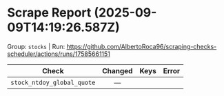 # Scrape Report (2025-09-09T14:19:26.587Z)

Group: `stocks`  |  Run: https://github.com/AlbertoRoca96/scraping-checks-scheduler/actions/runs/17585661151

| Check | Changed | Keys | Error |
|---|:---:|:--|:--|
| `stock_ntdoy_global_quote` | — |  |  |
